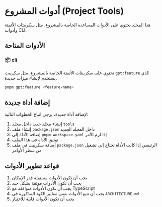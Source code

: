 # أدوات المشروع (Project Tools)

هذا المجلد يحتوي على الأدوات المساعدة الخاصة بالمشروع، مثل سكريبتات الأتمتة وأدوات CLI.

## الأدوات المتاحة

### 📦 cli

تحتوي على سكريبتات الأتمتة الخاصة بالمشروع، مثل سكريبت `gpt:feature` الذي يستخدم لإنشاء ميزات جديدة.

```bash
pnpm gpt:feature <feature-name>
```

## إضافة أداة جديدة

لإضافة أداة جديدة، يرجى اتباع الخطوات التالية:

1. إنشاء مجلد جديد داخل مجلد `tools`
2. إنشاء ملف `package.json` داخل المجلد الجديد
3. إضافة الأداة إلى `pnpm-workspace.yaml` إذا لزم الأمر
4. توثيق الأداة في هذا الملف
5. إضافة سكريبت في ملف `package.json` الرئيسي إذا كانت الأداة تحتاج إلى تشغيل من سطر الأوامر

## قواعد تطوير الأدوات

1. يجب أن تكون الأدوات مستقلة قدر الإمكان
2. يجب أن تكون الأدوات موثقة بشكل جيد
3. يجب أن تكون الأدوات متوافقة مع TypeScript
4. يجب أن تتبع الأدوات نفس معايير الكود المذكورة في `ARCHITECTURE.md`
5. يجب أن تكون الأدوات قابلة للاختبار